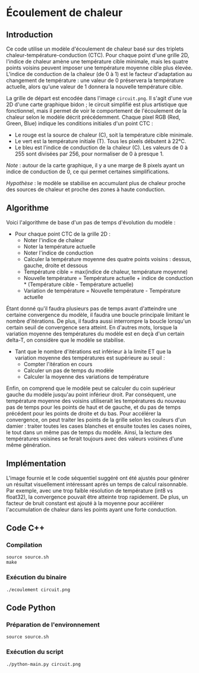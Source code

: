 # Écoulement de chaleur

## Introduction

Ce code utilise un modèle d'écoulement de chaleur basé sur des triplets
chaleur-température-conduction (CTC).
Pour chaque point d'une grille 2D, l'indice de chaleur amène une température
cible minimale, mais les quatre points voisins peuvent imposer une température
moyenne cible plus élevée.
L'indice de conduction de la chaleur (de 0 à 1) est le facteur d'adaptation
au changement de température : une valeur de 0 préservera la température
actuelle, alors qu'une valeur de 1 donnera la nouvelle température cible.

La grille de départ est encodée dans l'image `circuit.png`.
Il s'agit d'une vue 2D d'une carte graphique bidon ; le circuit simplifié
est plus artistique que fonctionnel, mais il permet de voir le comportement de
l'écoulement de la chaleur selon le modèle décrit précédemment.
Chaque pixel RGB (Red, Green, Blue) indique les conditions initiales
d'un point CTC :

* Le rouge est la source de chaleur (C), soit la température cible minimale.
* Le vert est la température initiale (T). Tous les pixels débutent à 22°C.
* Le bleu est l'indice de conduction de la chaleur (C). Les valeurs de 0 à 255
  sont divisées par 256, pour normaliser de 0 à presque 1.

*Note* : autour de la carte graphique, il y a une marge de 8 pixels ayant un
indice de conduction de 0, ce qui permet certaines simplifications.

*Hypothèse* : le modèle se stabilise en accumulant plus de chaleur proche des
sources de chaleur et proche des zones à haute conduction.

## Algorithme

Voici l'algorithme de base d'un pas de temps d'évolution du modèle :

* Pour chaque point CTC de la grille 2D :
  * Noter l'indice de chaleur
  * Noter la température actuelle
  * Noter l'indice de conduction
  * Calculer la température moyenne des quatre points voisins :
    dessus, gauche, droite et dessous
  * Température cible = max(indice de chaleur, température moyenne)
  * Nouvelle température = Température actuelle +
    indice de conduction * (Température cible - Température actuelle)
  * Variation de température = Nouvelle température - Température actuelle

Étant donné qu'il faudra plusieurs pas de temps avant d'atteindre une certaine
convergence du modèle, il faudra une boucle principale limitant le nombre
d'itérations.
De plus, il faudra aussi interrompre la boucle lorsqu'un certain seuil de
convergence sera atteint. En d'autres mots, lorsque la variation moyenne
des températures du modèle est en deçà d'un certain delta-T,
on considère que le modèle se stabilise.

* Tant que le nombre d'itérations est inférieur à la limite ET
  que la variation moyenne des températures est supérieure au seuil :
  * Compter l'itération en cours
  * Calculer un pas de temps du modèle
  * Calculer la moyenne des variations de température

Enfin, on comprend que le modèle peut se calculer du coin supérieur gauche
du modèle jusqu'au point inférieur droit.
Par conséquent, une température moyenne des voisins utiliserait les
températures du nouveau pas de temps pour les points de haut et de gauche,
et du pas de temps précédent pour les points de droite et du bas.
Pour accélérer la convergence, on peut traiter les points de la grille selon
les couleurs d'un damier : traiter toutes les cases blanches et ensuite
toutes les cases noires, le tout dans un même pas de temps du modèle.
Ainsi, la lecture des températures voisines se ferait toujours avec des
valeurs voisines d'une même génération.

## Implémentation

L'image fournie et le code séquentiel suggéré ont été ajustés pour générer
un résultat visuellement intéressant après un temps de calcul raisonnable.
Par exemple, avec une trop faible résolution de température (int8 vs float32),
la convergence pouvait être atteinte trop rapidement.
De plus, un facteur de bruit constant est ajouté à la moyenne pour accélérer
l'accumulation de chaleur dans les points ayant une forte conduction.

## Code C++

### Compilation

```
source source.sh
make
```

### Exécution du binaire

```
./ecoulement circuit.png
```

## Code Python

### Préparation de l'environnement

```
source source.sh
```

### Exécution du script

```
./python-main.py circuit.png
```
